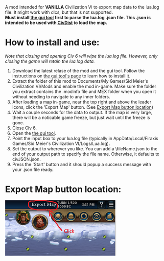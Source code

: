 A mod intended for **VANILLA** Civilization VI to export map data to the lua.log file. It might work with dlcs, but that is not supported.        
**Must install [the gui tool](https://github.com/DarrelTran/civdist-gui.git) first to parse the lua.log .json file. This .json is intended to be used with [CivDist](https://github.com/DarrelTran/civdist.git) to load the map.**

# How to install and use:
*Note that closing and opening Civ 6 will wipe the lua.log file. However, only closing the game will retain the lua.log data.*
1. Download the latest relase of the mod and the gui tool. Follow the instructions on [the gui tool's page](https://github.com/DarrelTran/civdist-gui.git) to learn how to install it.
2. Extract the folder of this mod to Documents/My Games/Sid Meier's Civilization VI/Mods and enable the mod in-game. Make sure the folder you extract contains the .modinfo file and MEX folder when you open it without needing to navigate to any inner folders.
3. After loading a map in-game, near the top right and above the leader icons, click the 'Export Map' button. (See [Export Map button location](#export-map-button-location))
4. Wait a couple seconds for the data to output. If the map is very large, there will be a noticable game freeze, but just wait until the freeze is gone.
5. Close Civ 6.
6. Open the [the gui tool](https://github.com/DarrelTran/civdist-gui.git).
7. Point the input box to your lua.log file (typically in AppData/Local/Firaxis Games/Sid Meier's Civilization VI/Logs/Lua.log).
8. Set the output to wherever you like. You can add a \fileName.json to the end of your output path to specify the file name. Otherwise, it defaults to civJSON.json.
9. Press the 'Start' button and it should popup a success message with your .json file ready.

# Export Map button location:
![Export Map button in the top right of the screen, above the leader icons.](helperImg.png)
